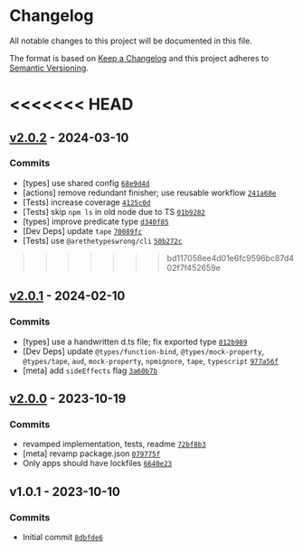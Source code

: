 # Changelog

All notable changes to this project will be documented in this file.

The format is based on [Keep a Changelog](https://keepachangelog.com/en/1.0.0/)
and this project adheres to [Semantic Versioning](https://semver.org/spec/v2.0.0.html).

<<<<<<< HEAD
=======
## [v2.0.2](https://github.com/inspect-js/hasOwn/compare/v2.0.1...v2.0.2) - 2024-03-10

### Commits

- [types] use shared config [`68e9d4d`](https://github.com/inspect-js/hasOwn/commit/68e9d4dab6facb4f05f02c6baea94a3f2a4e44b2)
- [actions] remove redundant finisher; use reusable workflow [`241a68e`](https://github.com/inspect-js/hasOwn/commit/241a68e13ea1fe52bec5ba7f74144befc31fae7b)
- [Tests] increase coverage [`4125c0d`](https://github.com/inspect-js/hasOwn/commit/4125c0d6121db56ae30e38346dfb0c000b04f0a7)
- [Tests] skip `npm ls` in old node due to TS [`01b9282`](https://github.com/inspect-js/hasOwn/commit/01b92822f9971dea031eafdd14767df41d61c202)
- [types] improve predicate type [`d340f85`](https://github.com/inspect-js/hasOwn/commit/d340f85ce02e286ef61096cbbb6697081d40a12b)
- [Dev Deps] update `tape` [`70089fc`](https://github.com/inspect-js/hasOwn/commit/70089fcf544e64acc024cbe60f5a9b00acad86de)
- [Tests] use `@arethetypeswrong/cli` [`50b272c`](https://github.com/inspect-js/hasOwn/commit/50b272c829f40d053a3dd91c9796e0ac0b2af084)

>>>>>>> bd117058ee4d01e6fc9596bc87d402f7f452659e
## [v2.0.1](https://github.com/inspect-js/hasOwn/compare/v2.0.0...v2.0.1) - 2024-02-10

### Commits

- [types] use a handwritten d.ts file; fix exported type [`012b989`](https://github.com/inspect-js/hasOwn/commit/012b9898ccf91dc441e2ebf594ff70270a5fda58)
- [Dev Deps] update `@types/function-bind`, `@types/mock-property`, `@types/tape`, `aud`, `mock-property`, `npmignore`, `tape`, `typescript` [`977a56f`](https://github.com/inspect-js/hasOwn/commit/977a56f51a1f8b20566f3c471612137894644025)
- [meta] add `sideEffects` flag [`3a60b7b`](https://github.com/inspect-js/hasOwn/commit/3a60b7bf42fccd8c605e5f145a6fcc83b13cb46f)

## [v2.0.0](https://github.com/inspect-js/hasOwn/compare/v1.0.1...v2.0.0) - 2023-10-19

### Commits

- revamped implementation, tests, readme [`72bf8b3`](https://github.com/inspect-js/hasOwn/commit/72bf8b338e77a638f0a290c63ffaed18339c36b4)
- [meta] revamp package.json [`079775f`](https://github.com/inspect-js/hasOwn/commit/079775fb1ec72c1c6334069593617a0be3847458)
- Only apps should have lockfiles [`6640e23`](https://github.com/inspect-js/hasOwn/commit/6640e233d1bb8b65260880f90787637db157d215)

## v1.0.1 - 2023-10-10

### Commits

- Initial commit [`8dbfde6`](https://github.com/inspect-js/hasOwn/commit/8dbfde6e8fb0ebb076fab38d138f2984eb340a62)
